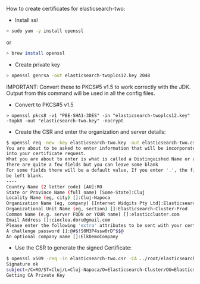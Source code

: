 How to create certificates for elasticsearch-two: 

* Install ssl

```bash
> sudo yum -y install openssl
```

or

```bash
> brew install openssl
```


* Create private key

```bash
> openssl genrsa -out elasticsearch-twoplcs12.key 2048
```
IMPORTANT: Convert these to PKCS#5 v1.5 to work correctly with the JDK. Output from
this command will be used in all the config files.

* Convert to PKCS#5 v1.5

```
> openssl pkcs8 -v1 "PBE-SHA1-3DES" -in "elasticsearch-twoplcs12.key" -topk8 -out "elasticsearch-two.key" -nocrypt
```

* Create the CSR and enter the organization and server details:

```bash
$ openssl req -new -key elasticsearch-two.key -out elasticsearch-two.csr
You are about to be asked to enter information that will be incorporated
into your certificate request.
What you are about to enter is what is called a Distinguished Name or a DN.
There are quite a few fields but you can leave some blank
For some fields there will be a default value, If you enter '.', the field will
be left blank.
----
Country Name (2 letter code) [AU]:RO
State or Province Name (full name) [Some-State]:Cluj
Locality Name (eg, city) []:Cluj-Napoca
Organization Name (eg, company) [Internet Widgits Pty Ltd]:Elasticsearch-Cluster
Organizational Unit Name (eg, section) []:Elasticsearch-Cluster-Prod
Common Name (e.g. server FQDN or YOUR name) []:elasticcluster.com
Email Address []:cioclea.doru@gmail.com
Please enter the following 'extra' attributes to be sent with your certificate request
A challenge password []:@#$!S0M3P4ssw0rD^$$@
An optional company name []:ElkDemoCompany

```

* Use the CSR to generate the signed Certificate:

```bash
$ openssl x509 -req -in elasticsearch-two.csr -CA ../root/elasticsearch-rootca.pem -CAkey ../root/elasticsearch-rootkey.key -CAcreateserial -out elasticsearch-two.pem -sha256
Signature ok
subject=/C=RO/ST=Cluj/L=Cluj-Napoca/O=Elasticsearch-Cluster/OU=Elasticsearch-Cluster-Prod/CN=elasticcluster.com/emailAddress=cioclea.doru@gmail.com
Getting CA Private Key
```
